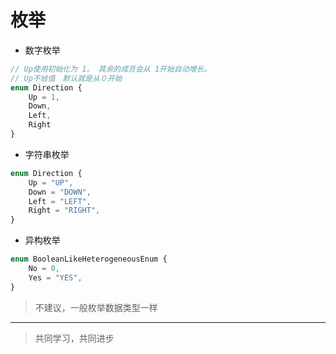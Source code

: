 # 枚举

* 数字枚举

```ts
// Up使用初始化为 1。 其余的成员会从 1开始自动增长。
// Up不给值　默认就是从０开始
enum Direction {
    Up = 1,
    Down,
    Left,
    Right
}
```

* 字符串枚举

```ts
enum Direction {
    Up = "UP",
    Down = "DOWN",
    Left = "LEFT",
    Right = "RIGHT",
}
```

* 异构枚举

```ts
enum BooleanLikeHeterogeneousEnum {
    No = 0,
    Yes = "YES",
}
```
> 不建议，一般枚举数据类型一样

___
> 共同学习，共同进步